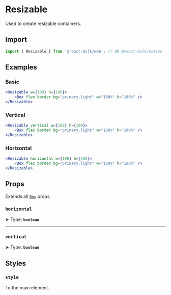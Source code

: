 # Resizable

Used to create resizable containers.

## Import

```jsx
import { Resizable } from '@react-bulk/web'; // OR @react-bulk/native
```

## Examples

### Basic

```jsx live
<Resizable w={100} h={100}>
    <Box flex border bg="primary.light" w="100%" h="100%" />
</Resizable>
```

### Vertical

```jsx live
<Resizable vertical w={100} h={100}>
    <Box flex border bg="primary.light" w="100%" h="100%" />
</Resizable>
```

### Horizontal

```jsx live
<Resizable horizontal w={100} h={100}>
    <Box flex border bg="primary.light" w="100%" h="100%" />
</Resizable>
```

## Props

Extends all [`Box`](/docs/core/box#props) props.

### **`horizontal`**

➤ Type: **`boolean`** <br/>

---

### **`vertical`**

➤ Type: **`boolean`** <br/>

## Styles

### **`style`**
To the main element.
